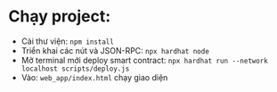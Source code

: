 # Chạy project:

- Cài thư viện: `npm install`
- Triển khai các nút và JSON-RPC: `npx hardhat node`
- Mở terminal mới deploy smart contract: `npx hardhat run --network localhost scripts/deploy.js`
- Vào: `web_app/index.html` chạy giao diện
